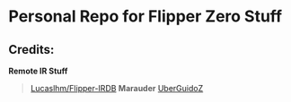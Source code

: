 # Personal Repo for Flipper Zero Stuff

## Credits:

__Remote IR Stuff__
> [Lucaslhm/Flipper-IRDB](https://github.com/Lucaslhm/Flipper-IRDB)
__Marauder__
> [UberGuidoZ](https://github.com/UberGuidoZ/Flipper)
